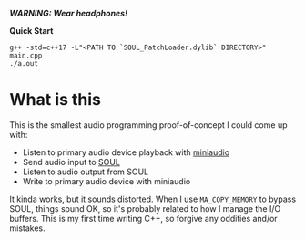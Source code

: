 ***WARNING: Wear headphones!***

**Quick Start**

```
g++ -std=c++17 -L"<PATH TO `SOUL_PatchLoader.dylib` DIRECTORY>" main.cpp
./a.out
```

# What is this

This is the smallest audio programming proof-of-concept I could come up with:

 - Listen to primary audio device playback with [miniaudio](github.com/dr-soft/miniaudio)
 - Send audio input to [SOUL](github.com/soul-lang/SOUL)
 - Listen to audio output from SOUL
 - Write to primary audio device with miniaudio

It kinda works, but it sounds distorted.
When I use `MA_COPY_MEMORY` to bypass SOUL, things sound OK, so it's probably related to how I manage the I/O buffers.
This is my first time writing C++, so forgive any oddities and/or mistakes.
